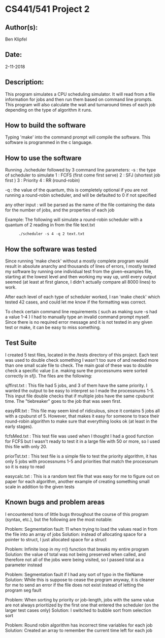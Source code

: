 # CS441/541 Project 2

## Author(s):

Ben Klipfel


## Date:

2-11-2018


## Description:

This program simulates a CPU scheduling simulator. It will read from a file information for jobs and then run
them based on command line prompts. This program will also calculate the wait and turnaround times of each job depending on the type of algorithm it runs.


## How to build the software

Typing 'make' into the command prompt will compile the software. This software is programmed in the c language.


## How to use the software

Running ./scheduler followed by 3 command line parameters:
  -s : the type of scheduler to simulate
       1 : FCFS (first come first serve)
       2 : SFJ (shortest job first )
       3 : Priority
       4 : RR (round-robin)

  -q : the value of the quantum, this is completely optional if you are not running
       a round-robin scheduler, and will be defaulted to 0 if not specified

  any other input : will be parsed as the name of the file containing the data for the number of jobs, and the properties
                    of each job

Example: The following will simulate a round-robin scheduler with a quantum of 2 reading in from the file text.txt

          ./scheduler -s 4 -q 2 text.txt


## How the software was tested

Since running 'make check' without a mostly complete program would result in absolute anarchy and thousands of lines of errors,
I mostly tested my software by running one individual test from the given-examples file, starting at the lowest level and then
working my way up, until every output seemed (at least at first glance, I didn't actually compare all 8000 lines) to work.

After each level of each type of scheduler worked, I ran 'make check' which tested 42 cases, and could let me know if the
formatting was correct.

To check certain command line requirements ( such as making sure -s had a value 1-4 ) I had to manually type an invalid
command prompt myself. Since there is no required error message and it is not tested in any given test or make, it can be
easy to miss something.

## Test Suite

I created 5 test files, located in the /tests directory of this project. Each test was used to double check something I wasn't
too sure of and needed more than one small scale file to check. The main goal of these was to double check  a specific value
(i.e. making sure the processnums were sorted correctly in sfj). The files are the following:

sjffirst.txt : This file had 5 jobs, and 3 of them have the same priority. I wanted the output to be easy to interpret so I made
               the processnums 1-5. This input file double checks that if multiple jobs have the same cpuburst time. The
               "tiebreaker" goes to the job that was seen first.

easyRR.txt  : This file may seem kind of ridiculous, since it contains 5 jobs all with a cpuburst of 5. However, that makes it
              easy for someone to trace their round-robin algorithm to make sure that everything looks ok (at least in the early
              stages).

fcfsMed.txt : This test file was used when I thought I had a good function for FCFS but I wasn't ready to test it in a large file
              with 50 or more, so I used this file with only 20.

priorTst.txt : This test file is a simple file to test the priority algorithm, it has only 5 jobs with processnums 1-5 and
               priorities that match the processnum so it is easy to read

easycalc.txt : This is a random test file that was easy for me to figure out on paper for each algorithm, another example of
               creating something small scale in addition to the given tests

## Known bugs and problem areas

I encountered tons of little bugs throughout the course of this program (syntax, etc.), but the following are the most notable:

Problem: Segmentation fault: 11 when trying to load the values read in from the file into an array of jobs
Solution: instead of allocating space for a pointer to struct, I just allocated space for a struct

Problem: Infinite loop in my rr() function that breaks my entire program
Solution: the value of total was not being preserved when called, and therefore not all of the jobs were being visited, so
          I passed total as a parameter instead

Problem: Segmentation fault if I had any sort of typo in the fileName
Solution: While this is suppose to cease the program anyway, it is cleaner for me to send an error if the file does not exist
          instead of letting the program seg fault

Problem: When sorting by priority or job-length, jobs with the same value are not always prioritized by the first one that
         entered the scheduler (on the larger test cases only)
Solution: I switched to bubble sort from selection sort

Problem: Round robin algorithm has incorrect time variables for each job
Solution: Created an array to remember the current time left for each job
